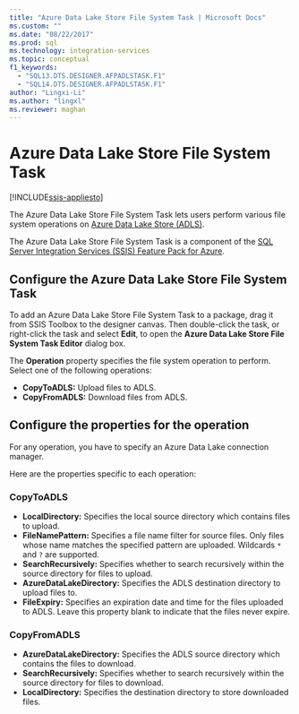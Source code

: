 ```yaml
---
title: "Azure Data Lake Store File System Task | Microsoft Docs"
ms.custom: ""
ms.date: "08/22/2017"
ms.prod: sql
ms.technology: integration-services
ms.topic: conceptual
f1_keywords: 
  - "SQL13.DTS.DESIGNER.AFPADLSTASK.F1"
  - "SQL14.DTS.DESIGNER.AFPADLSTASK.F1"
author: "Lingxi-Li"
ms.author: "lingxl"
ms.reviewer: maghan
---
```

# Azure Data Lake Store File System Task

[!INCLUDE[ssis-appliesto](../../includes/ssis-appliesto-ssvrpluslinux-asdb-asdw-xxx.md)]



The Azure Data Lake Store File System Task lets users perform various file system operations on [Azure Data Lake Store (ADLS)](https://azure.microsoft.com/services/data-lake-store/).

The Azure Data Lake Store File System Task is a component of the [SQL Server Integration Services (SSIS) Feature Pack for Azure](../../integration-services/azure-feature-pack-for-integration-services-ssis.md).

## Configure the Azure Data Lake Store File System Task

To add an Azure Data Lake Store File System Task to a package, drag it from SSIS Toolbox to the designer canvas. Then double-click the task, or right-click the task and select **Edit**, to open the **Azure Data Lake Store File System Task Editor** dialog box.

The **Operation** property specifies the file system operation to perform. Select one of the following operations:

- **CopyToADLS:** Upload files to ADLS.
- **CopyFromADLS:** Download files from ADLS.

## Configure the properties for the operation
For any operation, you have to specify an Azure Data Lake connection manager.

Here are the properties specific to each operation:

### CopyToADLS
- **LocalDirectory:** Specifies the local source directory which contains files to upload.
- **FileNamePattern:** Specifies a file name filter for source files. Only files whose name matches the specified pattern are uploaded. Wildcards `*` and `?` are supported.
- **SearchRecursively:** Specifies whether to search recursively within the source directory for files to upload.
- **AzureDataLakeDirectory:** Specifies the ADLS destination directory to upload files to.
- **FileExpiry:** Specifies an expiration date and time for the files uploaded to ADLS. Leave this property blank to indicate that the files never expire.

### CopyFromADLS
- **AzureDataLakeDirectory:** Specifies the ADLS source directory which contains the files to download.
- **SearchRecursively:** Specifies whether to search recursively within the source directory for files to download.
- **LocalDirectory:** Specifies the destination directory to store downloaded files.
